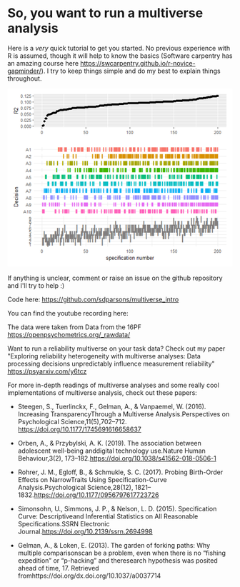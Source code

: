 # So, you want to run a multiverse analysis

Here is a *very* quick tutorial to get you started. No previous experience with R is assumed, though it will help to know the basics (Software carpentry has an amazing course here https://swcarpentry.github.io/r-novice-gapminder/). I try to keep things simple and do my best to explain things throughout. 

![multiverse](plot_200_models.png)

If anything is unclear, comment or raise an issue on the github repository and I'll try to help :)

Code here: https://github.com/sdparsons/multiverse_intro

You can find the youtube recording here:

The data were taken from Data from the 16PF  https://openpsychometrics.org/_rawdata/

Want to run a reliability multiverse on your task data? Check out my paper "Exploring reliability heterogeneity with multiverse analyses: Data processing decisions unpredictably influence measurement reliability" https://psyarxiv.com/y6tcz

For more in-depth readings of multiverse analyses and some really cool implementations of multiverse analysis, check out these papers:


* Steegen, S., Tuerlinckx, F., Gelman, A., & Vanpaemel, W. (2016). Increasing TransparencyThrough a Multiverse Analysis.Perspectives on Psychological Science,11(5),702–712. https://doi.org/10.1177/1745691616658637

* Orben, A., & Przybylski, A. K. (2019). The association between adolescent well-being anddigital technology use.Nature Human Behaviour,3(2), 173–182.https://doi.org/10.1038/s41562-018-0506-1

* Rohrer, J. M., Egloff, B., & Schmukle, S. C. (2017). Probing Birth-Order Effects on NarrowTraits Using Specification-Curve Analysis.Psychological Science,28(12), 1821–1832.https://doi.org/10.1177/0956797617723726

* Simonsohn, U., Simmons, J. P., & Nelson, L. D. (2015). Specification Curve: Descriptiveand Inferential Statistics on All Reasonable Specifications.SSRN Electronic Journal.https://doi.org/10.2139/ssrn.2694998

* Gelman, A., & Loken, E. (2013). The garden of forking paths: Why multiple comparisonscan be a problem, even when there is no “fishing expedition” or “p-hacking” and theresearch hypothesis was posited ahead of time, 17. Retrieved fromhttps://doi.org/dx.doi.org/10.1037/a0037714

